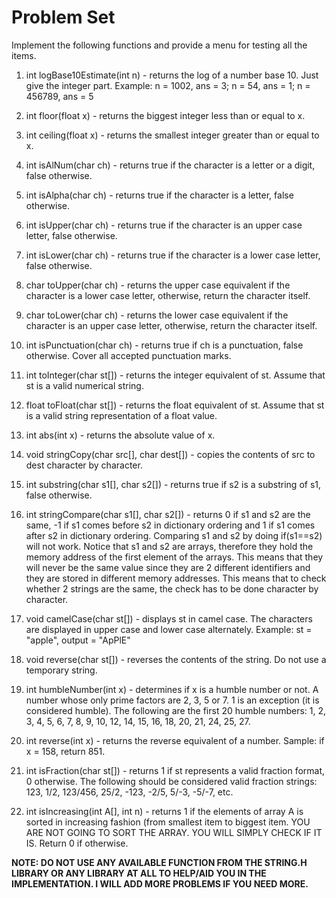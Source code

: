 # Problem Set
Implement the following functions and provide a menu for testing all the items.

1. int logBase10Estimate(int n) - returns the log of a number base 10. Just give the integer part. Example: n = 1002, ans = 3; n = 54, ans = 1; n = 456789, ans = 5

2. int floor(float x) - returns the biggest integer less than or equal to x.

3. int ceiling(float x) - returns the smallest integer greater than or equal to x.

4. int isAlNum(char ch) - returns true if the character is a letter or a digit, false otherwise.

5. int isAlpha(char ch) - returns true if the character is a letter, false otherwise.

6. int isUpper(char ch) - returns true if the character is an upper case letter, false otherwise.

7. int isLower(char ch) - returns true if the character is a lower case letter, false otherwise.

8. char toUpper(char ch) - returns the upper case equivalent if the character is a lower case letter, otherwise, return the character itself.

9. char toLower(char ch) - returns the lower case equivalent if the character is an upper case letter, otherwise, return the character itself.

10. int isPunctuation(char ch) - returns true if ch is a punctuation, false otherwise. Cover all accepted punctuation marks.

11. int toInteger(char st[]) - returns the integer equivalent of st. Assume that st is a valid numerical string.

12. float toFloat(char st[]) - returns the float equivalent of st. Assume that st is a valid string representation of a float value.

13. int abs(int x) - returns the absolute value of x.

14. void stringCopy(char src[], char dest[]) - copies the contents of src to dest character by character.

15. int substring(char s1[], char s2[]) - returns true if s2 is a substring of s1, false otherwise.

16. int stringCompare(char s1[], char s2[]) - returns 0 if s1 and s2 are the same, -1 if s1 comes before s2 in dictionary ordering and 1 if s1 comes after s2 in dictionary ordering. Comparing s1 and s2 by doing if(s1==s2) will not work. Notice that s1 and s2 are arrays, therefore they hold the memory address of the first element of the arrays. This means that they will never be the same value since they are 2 different identifiers and they are stored in different memory addresses. This means that to check whether 2 strings are the same, the check has to be done character by character.

17. void camelCase(char st[]) - displays st in camel case. The characters are displayed in upper case and lower case alternately. Example: st = "apple", output = "ApPlE"

18. void reverse(char st[]) - reverses the contents of the string. Do not use a temporary string.

19. int humbleNumber(int x) - determines if x is a humble number or not. A number whose only prime factors are 2, 3, 5 or 7. 1 is an exception (it is considered humble). The following are the first 20 humble numbers: 1, 2, 3, 4, 5, 6, 7, 8, 9, 10, 12, 14, 15, 16, 18, 20, 21, 24, 25, 27.

20. int reverse(int x) - returns the reverse equivalent of a number. Sample: if x = 158, return 851.

21. int isFraction(char st[]) - returns 1 if st represents a valid fraction format, 0 otherwise. The following should be considered valid fraction strings: 123, 1/2, 123/456, 25/2, -123, -2/5, 5/-3, -5/-7, etc.

22. int isIncreasing(int A[], int n) - returns 1 if the elements of array A is sorted in increasing fashion (from smallest item to biggest item. YOU ARE NOT GOING TO SORT THE ARRAY. YOU WILL SIMPLY CHECK IF IT IS. Return 0 if otherwise.


**NOTE: DO NOT USE ANY AVAILABLE FUNCTION FROM THE STRING.H LIBRARY OR ANY LIBRARY AT ALL TO HELP/AID YOU IN THE IMPLEMENTATION. I WILL ADD MORE PROBLEMS IF YOU NEED MORE.**
